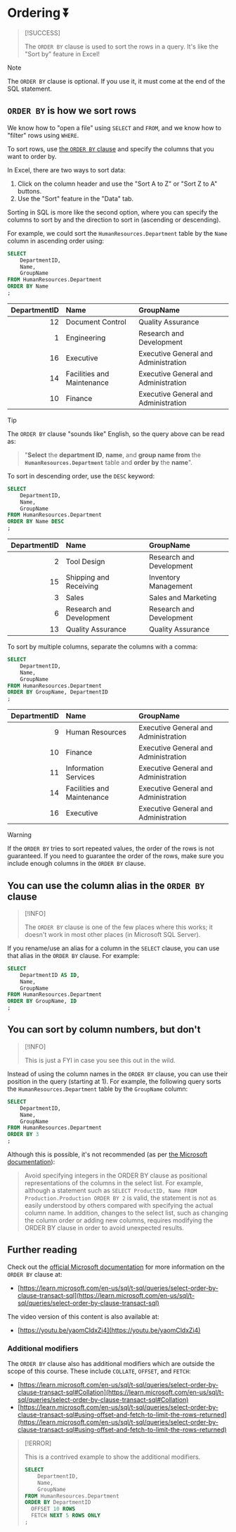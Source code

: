 # Ordering ⏬

> [!SUCCESS]
>
> The `ORDER BY` clause is used to sort the rows in a query. It's like the "Sort by" feature in Excel!

> [!NOTE]
>
> The `ORDER BY` clause is optional. If you use it, it must come at the end of the SQL statement.

## `ORDER BY` is how we sort rows

We know how to "open a file" using `SELECT` and `FROM`, and we know how to "filter" rows using `WHERE`.

To sort rows, use [the `ORDER BY` clause](https://learn.microsoft.com/en-us/sql/t-sql/queries/select-order-by-clause-transact-sql) and specify the columns that you want to order by.

In Excel, there are two ways to sort data:

1. Click on the column header and use the "Sort A to Z" or "Sort Z to A" buttons.
2. Use the "Sort" feature in the "Data" tab.

Sorting in SQL is more like the second option, where you can specify the columns to sort by and the direction to sort in (ascending or descending).

For example, we could sort the `HumanResources.Department` table by the `Name` column in ascending order using:

```sql
SELECT
    DepartmentID,
    Name,
    GroupName
FROM HumanResources.Department
ORDER BY Name
;
```

| DepartmentID | Name                       | GroupName                            |
| -----------: | :------------------------- | :----------------------------------- |
|           12 | Document Control           | Quality Assurance                    |
|            1 | Engineering                | Research and Development             |
|           16 | Executive                  | Executive General and Administration |
|           14 | Facilities and Maintenance | Executive General and Administration |
|           10 | Finance                    | Executive General and Administration |

> [!TIP]
>
> The `ORDER BY` clause "sounds like" English, so the query above can be read as:
>
> > "**Select** the **department ID**, **name**, and **group name from** the **`HumanResources.Department`** table and **order by** the **name**".

To sort in descending order, use the `DESC` keyword:

```sql
SELECT
    DepartmentID,
    Name,
    GroupName
FROM HumanResources.Department
ORDER BY Name DESC
;
```

| DepartmentID | Name                     | GroupName                |
| -----------: | :----------------------- | :----------------------- |
|            2 | Tool Design              | Research and Development |
|           15 | Shipping and Receiving   | Inventory Management     |
|            3 | Sales                    | Sales and Marketing      |
|            6 | Research and Development | Research and Development |
|           13 | Quality Assurance        | Quality Assurance        |

To sort by multiple columns, separate the columns with a comma:

```sql
SELECT
    DepartmentID,
    Name,
    GroupName
FROM HumanResources.Department
ORDER BY GroupName, DepartmentID
;
```

| DepartmentID | Name                       | GroupName                            |
| -----------: | :------------------------- | :----------------------------------- |
|            9 | Human Resources            | Executive General and Administration |
|           10 | Finance                    | Executive General and Administration |
|           11 | Information Services       | Executive General and Administration |
|           14 | Facilities and Maintenance | Executive General and Administration |
|           16 | Executive                  | Executive General and Administration |

> [!WARNING]
>
> If the `ORDER BY` tries to sort repeated values, the order of the rows is not guaranteed. If you need to guarantee the order of the rows, make sure you include enough columns in the `ORDER BY` clause.

## You can use the column alias in the `ORDER BY` clause

> [!INFO]
>
> The `ORDER BY` clause is one of the few places where this works; it doesn't work in most other places (in Microsoft SQL Server).

If you rename/use an alias for a column in the `SELECT` clause, you can use that alias in the `ORDER BY` clause. For example:

```sql
SELECT
    DepartmentID AS ID,
    Name,
    GroupName
FROM HumanResources.Department
ORDER BY GroupName, ID
;
```

## You can sort by column numbers, but don't

> [!INFO]
>
> This is just a FYI in case you see this out in the wild.

Instead of using the column names in the `ORDER BY` clause, you can use their position in the query (starting at 1). For example, the following query sorts the `HumanResources.Department` table by the `GroupName` column:

```sql
SELECT
    DepartmentID,
    Name,
    GroupName
FROM HumanResources.Department
ORDER BY 3
;
```

Although this is possible, it's not recommended (as per [the Microsoft documentation](https://learn.microsoft.com/en-us/sql/t-sql/queries/select-order-by-clause-transact-sql#best-practices)):

> Avoid specifying integers in the ORDER BY clause as positional representations of the columns in the select list. For example, although a statement such as `SELECT ProductID, Name FROM Production.Production ORDER BY 2` is valid, the statement is not as easily understood by others compared with specifying the actual column name. In addition, changes to the select list, such as changing the column order or adding new columns, requires modifying the ORDER BY clause in order to avoid unexpected results.

## Further reading

Check out the [official Microsoft documentation](https://learn.microsoft.com/en-us/sql/t-sql/queries/select-order-by-clause-transact-sql) for more information on the `ORDER BY` clause at:

- [https://learn.microsoft.com/en-us/sql/t-sql/queries/select-order-by-clause-transact-sql](https://learn.microsoft.com/en-us/sql/t-sql/queries/select-order-by-clause-transact-sql)

The video version of this content is also available at:

- [https://youtu.be/yaomCldxZi4](https://youtu.be/yaomCldxZi4)

### Additional modifiers

The `ORDER BY` clause also has additional modifiers which are outside the scope of this course. These include `COLLATE`, `OFFSET`, and `FETCH`:

- [https://learn.microsoft.com/en-us/sql/t-sql/queries/select-order-by-clause-transact-sql#Collation](https://learn.microsoft.com/en-us/sql/t-sql/queries/select-order-by-clause-transact-sql#Collation)
- [https://learn.microsoft.com/en-us/sql/t-sql/queries/select-order-by-clause-transact-sql#using-offset-and-fetch-to-limit-the-rows-returned](https://learn.microsoft.com/en-us/sql/t-sql/queries/select-order-by-clause-transact-sql#using-offset-and-fetch-to-limit-the-rows-returned)

> [!ERROR]
>
> This is a contrived example to show the additional modifiers.
>
> ```sql
> SELECT
>     DepartmentID,
>     Name,
>     GroupName
> FROM HumanResources.Department
> ORDER BY DepartmentID
>   OFFSET 10 ROWS
>   FETCH NEXT 5 ROWS ONLY
> ;
> ```
